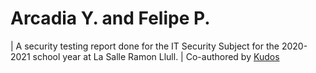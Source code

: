 # Arcadia Y. and Felipe P.
| A security testing report done for the IT Security Subject for the 2020-2021 school year at La Salle Ramon Llull.
| Co-authored by [Kudos](https://github.com/Kudos01)
